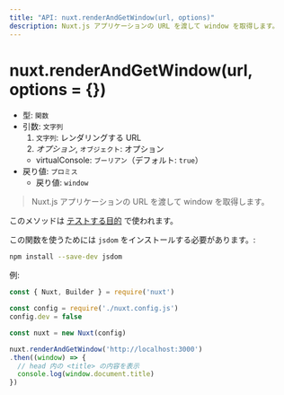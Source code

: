 ```yaml
---
title: "API: nuxt.renderAndGetWindow(url, options)"
description: Nuxt.js アプリケーションの URL を渡して window を取得します。
---
```


# nuxt.renderAndGetWindow(url, options = {})

- 型: `関数`
- 引数: `文字列`
  1. `文字列`: レンダリングする URL
  2. *オプション*, `オブジェクト`: オプション
    - virtualConsole: `ブーリアン`（デフォルト: `true`）
- 戻り値: `プロミス`
  - 戻り値: `window`

> Nuxt.js アプリケーションの URL を渡して window を取得します。

<p class="Alert Alert--orange">

このメソッドは [テストする目的](guide/development-tools#end-to-end-testing) で使われます。

</p>

この関数を使うためには `jsdom` をインストールする必要があります。:

```bash
npm install --save-dev jsdom
```

例:

```js
const { Nuxt, Builder } = require('nuxt')

const config = require('./nuxt.config.js')
config.dev = false

const nuxt = new Nuxt(config)

nuxt.renderAndGetWindow('http://localhost:3000')
.then((window) => {
  // head 内の <title> の内容を表示
  console.log(window.document.title)
})
```
